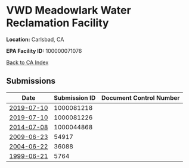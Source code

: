 # VWD Meadowlark Water Reclamation Facility

**Location:** Carlsbad, CA

**EPA Facility ID:** 100000071076

[Back to CA Index](../../index.md)

## Submissions

| Date | Submission ID | Document Control Number |
|------|--------------|-------------------------|
| [2019-07-10](submissions/1000081218.md) | 1000081218 |  |
| [2019-07-10](submissions/1000081226.md) | 1000081226 |  |
| [2014-07-08](submissions/1000044868.md) | 1000044868 |  |
| [2009-06-23](submissions/54917.md) | 54917 |  |
| [2004-06-22](submissions/36088.md) | 36088 |  |
| [1999-06-21](submissions/5764.md) | 5764 |  |

